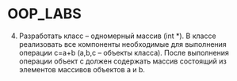 # OOP_LABS

4.   Разработать класс – одномерный массив (int *).
В классе реализовать все компоненты необходимые для выполнения операции  c=a+b (a,b,c – объекты класса).
После выполнения операции объект с должен содержать массив состоящий из элементов  массивов объектов а и b.
